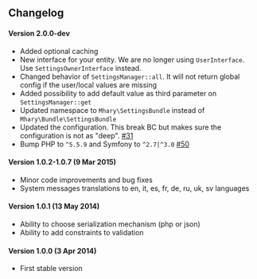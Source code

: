 ## Changelog

#### Version 2.0.0-dev

* Added optional caching
* New interface for your entity. We are no longer using `UserInterface`. Use `SettingsOwnerInterface` instead.
* Changed behavior of `SettingsManager::all`. It will not return global config if the user/local values are missing
* Added possibility to add default value as third parameter on `SettingsManager::get`
* Updated namespace to `Mhary\SettingsBundle` instead of `Mhary\Bundle\SettingsBundle`
* Updated the configuration. This break BC but makes sure the configuration is not as "deep". [#31](https://github.com/mhary/SettingsBundle/issues/31)
* Bump PHP to `^5.5.9` and Symfony to `^2.7|^3.0` [#50](https://github.com/mhary/SettingsBundle/issues/50)

#### Version 1.0.2-1.0.7 (9 Mar 2015)
* Minor code improvements and bug fixes
* System messages translations to en, it, es, fr, de, ru, uk, sv languages

#### Version 1.0.1 (13 May 2014)
* Ability to choose serialization mechanism (php or json)
* Ability to add constraints to validation

#### Version 1.0.0 (3 Apr 2014)
* First stable version
